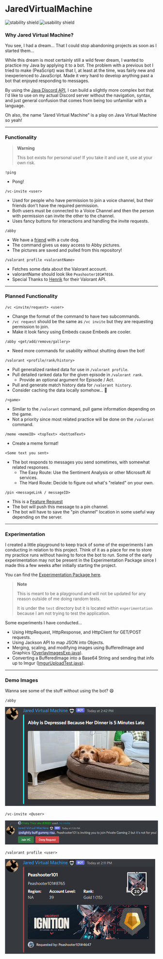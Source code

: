 # JaredVirtualMachine

![stability shield](https://img.shields.io/badge/stability-not-red) ![usability shield](https://img.shields.io/badge/usability-prob_not-orange)

### Why Jared Virtual Machine?

You see, I had a dream... That I could stop abandoning projects as soon as I started them...

While this dream is most certainly still a wild fever dream, I wanted to practice my Java by applying it to a bot.
The problem with a previous bot I tried to make (PeaScript) was that I, at least at the time, was fairly new and inexperienced to JavaScript.
Made it very hard to develop anything past a bot that enjoyed responding to messages.

By using the [Java Discord API](https://jda.wiki/), I can build a slightly more complex bot that I'd like to use on my actual Discord server without the navigation, syntax, and just general confusion that comes from being too unfamiliar with a language.

Oh also, the name "Jared Virtual Machine" is a play on Java Virtual Machine so yeah!

---

### Functionality

> **Warning**
> 
> This bot exists for personal use! If you take it and use it, use at your own risk.

`!ping`
- Pong!

`/vc-invite <user>`
- Used for people who have permission to join a voice channel, but their friends don't have the required permission.
- Both users must be connected to a Voice Channel and then the person with permission can invite the other to the channel.
- Uses fancy buttons for interactions and handling the invite requests.

`/abby`
- We have a [friend](https://github.com/RhythmicSys) with a cute dog.
- The command gives us easy access to Abby pictures.
- The pictures are saved and pulled from this repository!

`/valorant profile <valorantName>`
- Fetches some data about the Valorant account.
- valorantName should look like `Peashooter101#7016`.
- Special Thanks to [Henrik](https://docs.henrikdev.xyz/) for their Valorant API.

---

### Planned Functionality

`/vc <invite/request> <user>`
- Change the format of the command to have two subcommands.
- `/vc request` should be the same as `/vc invite` but they are requesting permission to join.
- Make it look fancy using Embeds cause Embeds are cooler.

`/abby <get/add/remove/gallery>`
- Need more commands for usability without shutting down the bot!

`/valorant <profile/rank/history>`
- Pull generalized ranked data for use in `/valorant profile`.
- Pull detailed ranked data for the given episode in `/valorant rank`.
  - Provide an optional argument for Episode / Act.
- Pull and generate match history data for `/valorant history`.
- Consider caching the data locally somehow... :thinking:

`/<game>`
- Similar to the `/valorant` command, pull game information depending on the game.
- Not a priority since most related practice will be done on the `/valorant` command.

`/meme <memeID> <topText> <bottomText>`
- Create a meme format!

`<Some text you sent>`
- The bot responds to messages you send sometimes, with somewhat related responses.
  - The Easy Route: Use the Sentiment Analysis or other Microsoft AI services.
  - The Hard Route: Decide to figure out what's "related" on your own.

`/pin <messageLink / messageID>`
- This is a [Feature Request](https://github.com/Peashooter101/JaredVirtualMachine/issues/1)
- The bot will push this message to a pin channel.
- The bot will have to save the "pin channel" location in some useful way depending on the server.

---

### Experimentation

I created a little playground to keep track of some of the experiments I am conducting in relation to this project. Think of it as a place for me to store my practice runs without having to force the bot to run. Some of the early experimentation may not be present in the Experimentation Package since I made this a few weeks after initially starting the project.

You can find the [Experimentation Package here](https://github.com/Peashooter101/JaredVirtualMachine/tree/main/src/test/java/experimentation).

> **Note**
> 
> This is meant to be a playground and will not be updated for any reason outside of me doing random tests.
> 
> It is under the `test` directory but it is located within `experimentation` because I am not trying to test the application.

Some experiments I have conducted...
- Using HttpRequest, HttpResponse, and HttpClient for GET/POST requests.
- Using Jackson API to map JSON into Objects.
- Merging, scaling, and modifying images using BufferedImage and Graphics ([OverlayImagesExp.java](https://github.com/Peashooter101/JaredVirtualMachine/blob/main/src/test/java/experimentation/OverlayImagesTest.java)).
- Converting a BufferedImage into a Base64 String and sending that info up to Imgur ([ImgurUploadTest.java](https://github.com/Peashooter101/JaredVirtualMachine/blob/main/src/test/java/experimentation/ImgurUploadTest.java)).

---

### Demo Images

Wanna see some of the stuff without using the bot? :smile:

`/abby`

![Abby Demo](https://github.com/Peashooter101/JaredVirtualMachine/blob/main/Demo%20Images/Abby%20Demo.png?raw=true)

`/vc-invite <@user>`

![Voice Chat Invite Demo](https://github.com/Peashooter101/JaredVirtualMachine/blob/main/Demo%20Images/Voice%20Channel%20Invite%20Demo.png?raw=true)

`/valorant profile <user>`

![Valorant Profile Demo](https://github.com/Peashooter101/JaredVirtualMachine/blob/main/Demo%20Images/Valorant%20Profile%20Demo.png?raw=true)
